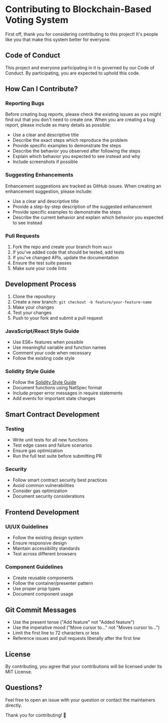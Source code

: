 # Contributing to Blockchain-Based Voting System

First off, thank you for considering contributing to this project! It's people like you that make this system better for everyone.

## Code of Conduct

This project and everyone participating in it is governed by our Code of Conduct. By participating, you are expected to uphold this code.

## How Can I Contribute?

### Reporting Bugs

Before creating bug reports, please check the existing issues as you might find out that you don't need to create one. When you are creating a bug report, please include as many details as possible:

* Use a clear and descriptive title
* Describe the exact steps which reproduce the problem
* Provide specific examples to demonstrate the steps
* Describe the behavior you observed after following the steps
* Explain which behavior you expected to see instead and why
* Include screenshots if possible

### Suggesting Enhancements

Enhancement suggestions are tracked as GitHub issues. When creating an enhancement suggestion, please include:

* Use a clear and descriptive title
* Provide a step-by-step description of the suggested enhancement
* Provide specific examples to demonstrate the steps
* Describe the current behavior and explain which behavior you expected to see instead

### Pull Requests

1. Fork the repo and create your branch from `main`
2. If you've added code that should be tested, add tests
3. If you've changed APIs, update the documentation
4. Ensure the test suite passes
5. Make sure your code lints

## Development Process

1. Clone the repository
2. Create a new branch: `git checkout -b feature/your-feature-name`
3. Make your changes
4. Test your changes
5. Push to your fork and submit a pull request

### JavaScript/React Style Guide

* Use ES6+ features when possible
* Use meaningful variable and function names
* Comment your code when necessary
* Follow the existing code style

### Solidity Style Guide

* Follow the [Solidity Style Guide](https://docs.soliditylang.org/en/latest/style-guide.html)
* Document functions using NatSpec format
* Include proper error messages in require statements
* Add events for important state changes

## Smart Contract Development

### Testing

* Write unit tests for all new functions
* Test edge cases and failure scenarios
* Ensure gas optimization
* Run the full test suite before submitting PR

### Security

* Follow smart contract security best practices
* Avoid common vulnerabilities
* Consider gas optimization
* Document security considerations

## Frontend Development

### UI/UX Guidelines

* Follow the existing design system
* Ensure responsive design
* Maintain accessibility standards
* Test across different browsers

### Component Guidelines

* Create reusable components
* Follow the container/presenter pattern
* Use proper prop types
* Document component usage

## Git Commit Messages

* Use the present tense ("Add feature" not "Added feature")
* Use the imperative mood ("Move cursor to..." not "Moves cursor to...")
* Limit the first line to 72 characters or less
* Reference issues and pull requests liberally after the first line

## License

By contributing, you agree that your contributions will be licensed under its MIT License.

## Questions?

Feel free to open an issue with your question or contact the maintainers directly.

Thank you for contributing! 🎉